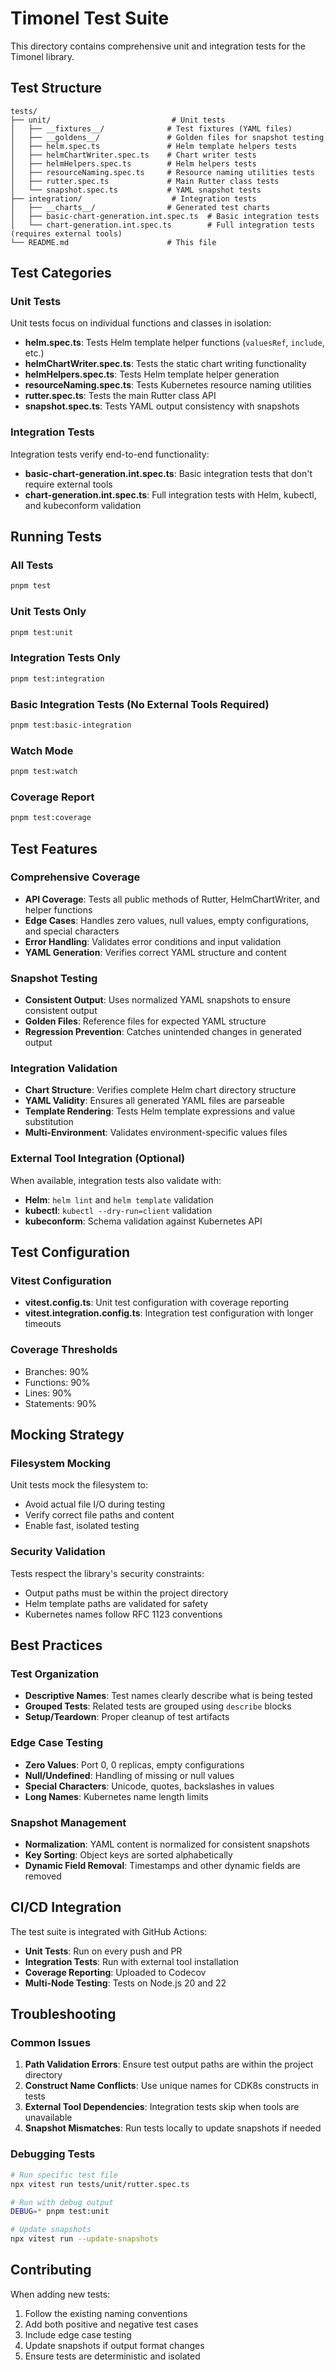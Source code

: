 # Timonel Test Suite

This directory contains comprehensive unit and integration tests for the Timonel library.

## Test Structure

```text
tests/
├── unit/                           # Unit tests
│   ├── __fixtures__/              # Test fixtures (YAML files)
│   ├── __goldens__/               # Golden files for snapshot testing
│   ├── helm.spec.ts               # Helm template helpers tests
│   ├── helmChartWriter.spec.ts    # Chart writer tests
│   ├── helmHelpers.spec.ts        # Helm helpers tests
│   ├── resourceNaming.spec.ts     # Resource naming utilities tests
│   ├── rutter.spec.ts             # Main Rutter class tests
│   └── snapshot.spec.ts           # YAML snapshot tests
├── integration/                    # Integration tests
│   ├── __charts__/                # Generated test charts
│   ├── basic-chart-generation.int.spec.ts  # Basic integration tests
│   └── chart-generation.int.spec.ts        # Full integration tests (requires external tools)
└── README.md                      # This file
```

## Test Categories

### Unit Tests

Unit tests focus on individual functions and classes in isolation:

- **helm.spec.ts**: Tests Helm template helper functions (`valuesRef`, `include`, etc.)
- **helmChartWriter.spec.ts**: Tests the static chart writing functionality
- **helmHelpers.spec.ts**: Tests Helm template helper generation
- **resourceNaming.spec.ts**: Tests Kubernetes resource naming utilities
- **rutter.spec.ts**: Tests the main Rutter class API
- **snapshot.spec.ts**: Tests YAML output consistency with snapshots

### Integration Tests

Integration tests verify end-to-end functionality:

- **basic-chart-generation.int.spec.ts**: Basic integration tests that don't require external tools
- **chart-generation.int.spec.ts**: Full integration tests with Helm, kubectl, and kubeconform validation

## Running Tests

### All Tests

```bash
pnpm test
```

### Unit Tests Only

```bash
pnpm test:unit
```

### Integration Tests Only

```bash
pnpm test:integration
```

### Basic Integration Tests (No External Tools Required)

```bash
pnpm test:basic-integration
```

### Watch Mode

```bash
pnpm test:watch
```

### Coverage Report

```bash
pnpm test:coverage
```

## Test Features

### Comprehensive Coverage

- **API Coverage**: Tests all public methods of Rutter, HelmChartWriter, and helper functions
- **Edge Cases**: Handles zero values, null values, empty configurations, and special characters
- **Error Handling**: Validates error conditions and input validation
- **YAML Generation**: Verifies correct YAML structure and content

### Snapshot Testing

- **Consistent Output**: Uses normalized YAML snapshots to ensure consistent output
- **Golden Files**: Reference files for expected YAML structure
- **Regression Prevention**: Catches unintended changes in generated output

### Integration Validation

- **Chart Structure**: Verifies complete Helm chart directory structure
- **YAML Validity**: Ensures all generated YAML files are parseable
- **Template Rendering**: Tests Helm template expressions and value substitution
- **Multi-Environment**: Validates environment-specific values files

### External Tool Integration (Optional)

When available, integration tests also validate with:

- **Helm**: `helm lint` and `helm template` validation
- **kubectl**: `kubectl --dry-run=client` validation
- **kubeconform**: Schema validation against Kubernetes API

## Test Configuration

### Vitest Configuration

- **vitest.config.ts**: Unit test configuration with coverage reporting
- **vitest.integration.config.ts**: Integration test configuration with longer timeouts

### Coverage Thresholds

- Branches: 90%
- Functions: 90%
- Lines: 90%
- Statements: 90%

## Mocking Strategy

### Filesystem Mocking

Unit tests mock the filesystem to:

- Avoid actual file I/O during testing
- Verify correct file paths and content
- Enable fast, isolated testing

### Security Validation

Tests respect the library's security constraints:

- Output paths must be within the project directory
- Helm template paths are validated for safety
- Kubernetes names follow RFC 1123 conventions

## Best Practices

### Test Organization

- **Descriptive Names**: Test names clearly describe what is being tested
- **Grouped Tests**: Related tests are grouped using `describe` blocks
- **Setup/Teardown**: Proper cleanup of test artifacts

### Edge Case Testing

- **Zero Values**: Port 0, 0 replicas, empty configurations
- **Null/Undefined**: Handling of missing or null values
- **Special Characters**: Unicode, quotes, backslashes in values
- **Long Names**: Kubernetes name length limits

### Snapshot Management

- **Normalization**: YAML content is normalized for consistent snapshots
- **Key Sorting**: Object keys are sorted alphabetically
- **Dynamic Field Removal**: Timestamps and other dynamic fields are removed

## CI/CD Integration

The test suite is integrated with GitHub Actions:

- **Unit Tests**: Run on every push and PR
- **Integration Tests**: Run with external tool installation
- **Coverage Reporting**: Uploaded to Codecov
- **Multi-Node Testing**: Tests on Node.js 20 and 22

## Troubleshooting

### Common Issues

1. **Path Validation Errors**: Ensure test output paths are within the project directory
2. **Construct Name Conflicts**: Use unique names for CDK8s constructs in tests
3. **External Tool Dependencies**: Integration tests skip when tools are unavailable
4. **Snapshot Mismatches**: Run tests locally to update snapshots if needed

### Debugging Tests

```bash
# Run specific test file
npx vitest run tests/unit/rutter.spec.ts

# Run with debug output
DEBUG=* pnpm test:unit

# Update snapshots
npx vitest run --update-snapshots
```

## Contributing

When adding new tests:

1. Follow the existing naming conventions
2. Add both positive and negative test cases
3. Include edge case testing
4. Update snapshots if output format changes
5. Ensure tests are deterministic and isolated
